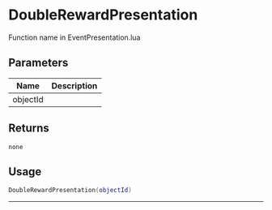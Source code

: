 # DoubleRewardPresentation

Function name in EventPresentation.lua

## Parameters

| Name     | Description |
| -------- | ----------- |
| objectId |             |

## Returns

`none`

## Usage

```lua
DoubleRewardPresentation(objectId)
```

---
